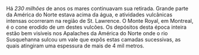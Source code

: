 ﻿Há *230 milhões* de anos os mares continuavam sua retirada. Grande parte da América do Norte estava acima da água, e atividades vulcânicas intensas ocorreram na região de St. Lawrence. O Monte Royal, em Montreal, é o cone erodido de um destes vulcões. Os depósitos desta época inteira estão bem visíveis nos Apalaches da América do Norte onde o rio Susquehanna sulcou um vale que expôs estas camadas sucessivas, as quais atingiram uma espessura de mais de 4 mil metros.